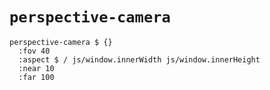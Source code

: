 # `perspective-camera`

```
perspective-camera $ {}
  :fov 40
  :aspect $ / js/window.innerWidth js/window.innerHeight
  :near 10
  :far 100
```
